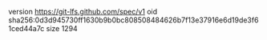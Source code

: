version https://git-lfs.github.com/spec/v1
oid sha256:0d3d945730ff1630b9b0bc808508484626b7f13e37916e6d19de3f61ced44a7c
size 1294
